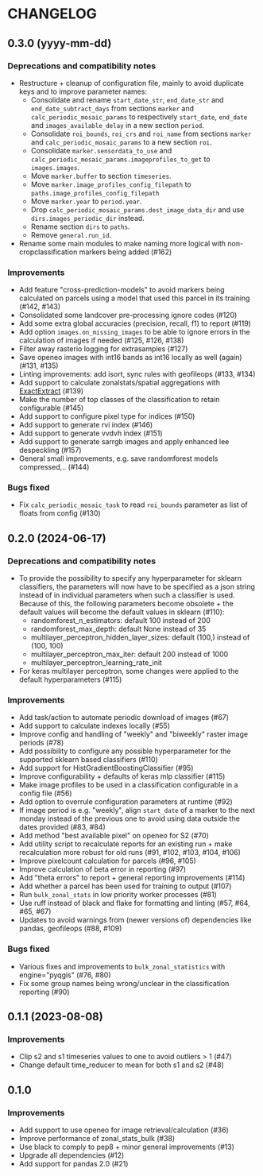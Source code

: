 # CHANGELOG

## 0.3.0 (yyyy-mm-dd)

### Deprecations and compatibility notes

- Restructure + cleanup of configuration file, mainly to avoid duplicate keys and to
  improve parameter names:
    - Consolidate and rename `start_date_str`, `end_date_str` and
      `end_date_subtract_days` from sections `marker` and `calc_periodic_mosaic_params`
      to respectively `start_date`, `end_date` and `images_available_delay` in a new
      section `period`.
    - Consolidate `roi_bounds`, `roi_crs` and `roi_name` from
      sections `marker` and `calc_periodic_mosaic_params` to a new section `roi`.
    - Consolidate `marker.sensordata_to_use` and
      `calc_periodic_mosaic_params.imageprofiles_to_get` to `images.images`.
    - Move `marker.buffer` to section `timeseries`.
    - Move `marker.image_profiles_config_filepath` to
      `paths.image_profiles_config_filepath`
    - Move `marker.year` to `period.year`.
    - Drop `calc_periodic_mosaic_params.dest_image_data_dir` and use
      `dirs.images_periodic_dir` instead.
    - Rename section `dirs` to `paths`.
    - Remove `general.run_id`.
- Rename some main modules to make naming more logical with non-cropclassification
  markers being added (#162)

### Improvements

- Add feature "cross-prediction-models" to avoid markers being calculated on parcels
  using a model that used this parcel in its training (#142, #143)
- Consolidated some landcover pre-processing ignore codes (#120)
- Add some extra global accuracies (precision, recall, f1) to report (#119)
- Add option `images.on_missing_images` to be able to ignore errors in the
  calculation of images if needed (#125, #126, #138)
- Filter away rasterio logging for extrasamples (#127)
- Save openeo images with int16 bands as int16 locally as well (again) (#131, #135)
- Linting improvements: add isort, sync rules with geofileops (#133, #134)
- Add support to calculate zonalstats/spatial aggregations with
  [ExactExtract](https://github.com/isciences/exactextract) (#139)
- Make the number of top classes of the classification to retain configurable (#145)
- Add support to configure pixel type for indices (#150)
- Add support to generate rvi index (#146)
- Add support to generate vvdvh index (#151)
- Add support to generate sarrgb images and apply enhanced lee despeckling (#157)
- General small improvements, e.g. save randomforest models compressed,.. (#144)

### Bugs fixed

- Fix `calc_periodic_mosaic_task` to read `roi_bounds` parameter as list of floats from
  config (#130)

## 0.2.0 (2024-06-17)

### Deprecations and compatibility notes

- To provide the possibility to specify any hyperparameter for sklearn classifiers, the
  parameters will now have to be specified as a json string instead of in individual
  parameters when such a classifier is used. Because of this, the following parameters
  become obsolete + the default values will become the default values in sklearn (#110):
    - randomforest_n_estimators: default 100 instead of 200
    - randomforest_max_depth: default None instead of 35
    - multilayer_perceptron_hidden_layer_sizes: default (100,) instead of (100, 100)
    - multilayer_perceptron_max_iter: default 200 instead of 1000
    - multilayer_perceptron_learning_rate_init
- For keras multilayer perceptron, some changes were applied to the default
  hyperparameters (#115)

### Improvements

- Add task/action to automate periodic download of images (#67)
- Add support to calculate indexes locally (#55)
- Improve config and handling of "weekly" and "biweekly" raster image periods (#78)
- Add possibility to configure any possible hyperparameter for the supported sklearn
  based classifiers (#110)
- Add support for HistGradientBoostingClassifier (#95)
- Improve configurability + defaults of keras mlp classifier (#115)
- Make image profiles to be used in a classification configurable in a config file (#56)
- Add option to overrule configuration parameters at runtime (#92)
- If image period is e.g. "weekly", align `start_date` of a marker to the next monday
  instead of the previous one to avoid using data outside the dates provided (#83, #84)
- Add method "best available pixel" on openeo for S2 (#70)
- Add utility script to recalculate reports for an existing run + make recalculation
  more robust for old runs (#91, #102, #103, #104, #106)
- Improve pixelcount calculation for parcels (#96, #105)
- Improve calculation of beta error in reporting (#97)
- Add "theta errors" to report + general reporting improvements (#114)
- Add whether a parcel has been used for training to output (#107)
- Run `bulk_zonal_stats` in low priority worker processes (#81)
- Use ruff instead of black and flake for formatting and linting (#57, #64, #65, #67)
- Updates to avoid warnings from (newer versions of) dependencies like pandas,
  geofileops (#88, #109)

### Bugs fixed

- Various fixes and improvements to `bulk_zonal_statistics` with engine="pyqgis"
  (#76, #80)
- Fix some group names being wrong/unclear in the classification reporting (#90)

## 0.1.1 (2023-08-08)

### Improvements

- Clip s2 and s1 timeseries values to one to avoid outliers > 1 (#47)
- Change default time_reducer to mean for both s1 and s2 (#48)

## 0.1.0
### Improvements

- Add support to use openeo for image retrieval/calculation (#36)
- Improve performance of zonal_stats_bulk (#38)
- Use black to comply to pep8 + minor general improvements (#13)
- Upgrade all dependencies (#12)
- Add support for pandas 2.0 (#21)

